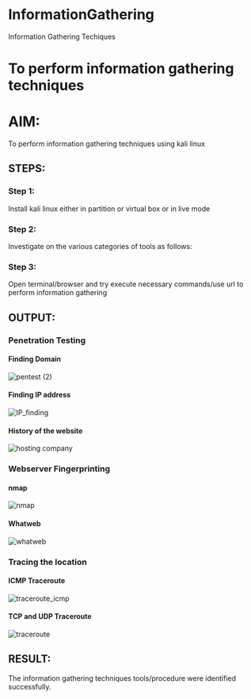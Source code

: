 # InformationGathering
Information Gathering Techiques

# To perform information gathering techniques

# AIM:

To perform information gathering techniques using kali linux 

## STEPS:

### Step 1:

Install kali linux either in partition or virtual box or in live mode

### Step 2:

Investigate on the various categories of tools as follows:

### Step 3:
Open terminal/browser and try execute necessary commands/use url to perform information gathering


## OUTPUT:
### Penetration Testing
#### Finding Domain
![pentest (2)](https://github.com/user-attachments/assets/5b27ee91-5fb2-496c-a8d4-3325c9f0d78e)

#### Finding IP address
![IP_finding](https://github.com/user-attachments/assets/ab2d30bb-f691-4561-8a0a-a76b5489027a)

#### History of the website
![hosting company](https://github.com/user-attachments/assets/db6f0b8a-f18b-42d1-818c-6ad588a45c83)

### Webserver Fingerprinting
#### nmap
![nmap](https://github.com/user-attachments/assets/616663d6-01c4-4d25-9262-c35d961c9095)

#### Whatweb
![whatweb](https://github.com/user-attachments/assets/f0f18ea0-78e8-4546-9705-36bd663b7a5a)

### Tracing the location
#### ICMP Traceroute
![traceroute_icmp](https://github.com/user-attachments/assets/dc5c4438-e3b6-4db5-960e-935c9a11d020)

#### TCP and UDP Traceroute
![traceroute](https://github.com/user-attachments/assets/89e1c3ce-b624-4d37-b230-992fb5b0d8f9)

## RESULT:
The information gathering techniques tools/procedure were  identified successfully.
